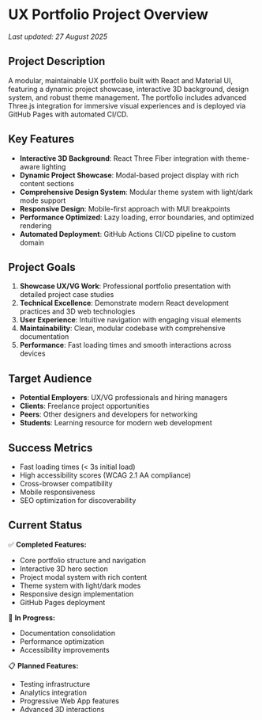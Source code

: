 # UX Portfolio Project Overview

_Last updated: 27 August 2025_

## Project Description

A modular, maintainable UX portfolio built with React and Material UI, featuring a dynamic project showcase, interactive 3D background, design system, and robust theme management. The portfolio includes advanced Three.js integration for immersive visual experiences and is deployed via GitHub Pages with automated CI/CD.

## Key Features

- **Interactive 3D Background**: React Three Fiber integration with theme-aware lighting
- **Dynamic Project Showcase**: Modal-based project display with rich content sections
- **Comprehensive Design System**: Modular theme system with light/dark mode support
- **Responsive Design**: Mobile-first approach with MUI breakpoints
- **Performance Optimized**: Lazy loading, error boundaries, and optimized rendering
- **Automated Deployment**: GitHub Actions CI/CD pipeline to custom domain

## Project Goals

1. **Showcase UX/VG Work**: Professional portfolio presentation with detailed project case studies
2. **Technical Excellence**: Demonstrate modern React development practices and 3D web technologies
3. **User Experience**: Intuitive navigation with engaging visual elements
4. **Maintainability**: Clean, modular codebase with comprehensive documentation
5. **Performance**: Fast loading times and smooth interactions across devices

## Target Audience

- **Potential Employers**: UX/VG professionals and hiring managers
- **Clients**: Freelance project opportunities
- **Peers**: Other designers and developers for networking
- **Students**: Learning resource for modern web development

## Success Metrics

- Fast loading times (< 3s initial load)
- High accessibility scores (WCAG 2.1 AA compliance)
- Cross-browser compatibility
- Mobile responsiveness
- SEO optimization for discoverability

## Current Status

✅ **Completed Features:**
- Core portfolio structure and navigation
- Interactive 3D hero section
- Project modal system with rich content
- Theme system with light/dark modes
- Responsive design implementation
- GitHub Pages deployment

🚧 **In Progress:**
- Documentation consolidation
- Performance optimization
- Accessibility improvements

📋 **Planned Features:**
- Testing infrastructure
- Analytics integration
- Progressive Web App features
- Advanced 3D interactions
